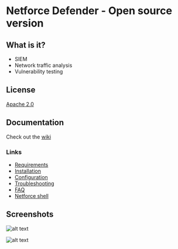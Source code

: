 # Netforce Defender - Open source version

## What is it?

* SIEM
* Network traffic analysis
* Vulnerability testing

## License

[Apache 2.0](https://www.apache.org/licenses/LICENSE-2.0)

## Documentation

Check out the [wiki](../../wiki)

### Links
* [Requirements](../../wiki/Requirements)
* [Installation](../../wiki/Installation)
* [Configuration](../../wiki/Configuration)
* [Troubleshooting](../../wiki/Troubleshooting)
* [FAQ](../../wiki/FAQ)
* [Netforce shell](../../wiki/Netforce-shell)

## Screenshots

![alt text](https://github.com/MainNerve/NetforceDefender/blob/master/screenshots/login_prompt.png "Login prompt")

![alt text](https://github.com/MainNerve/NetforceDefender/blob/master/screenshots/landing_page.png "Landing page")
